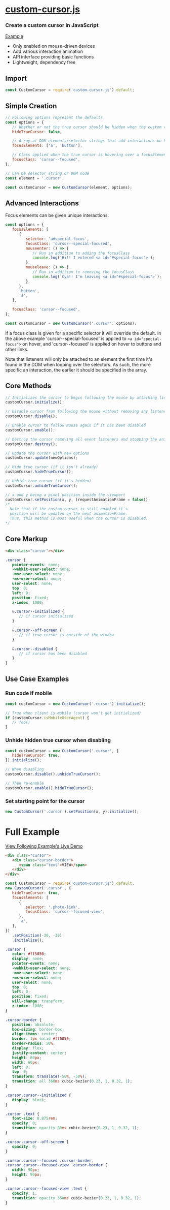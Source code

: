 # <a href="https://custom-cursor-js.netlify.app/" target="_blank">custom-cursor.js</a>

### Create a custom cursor in JavaScript

<a href="https://seangrindal.github.io/custom-cursor-example/" target="_blank">Example</a>

-  Only enabled on mouse-driven devices
-  Add various interaction animation
-  API interface providing basic functions
-  Lightweight, dependency free

## Import

```js
const CustomCursor = require('custom-cursor.js').default;
```

## Simple Creation

```js
// Following options represent the defaults
const options = {
   // Whether or not the true cursor should be hidden when the custom cursor is initialized
   hideTrueCursor: false,

   // Array of DOM elements/selector strings that add interactions on hover
   focusElements: ['a', 'button'],

   // Class applied when the true cursor is hovering over a focusElement
   focusClass: 'cursor--focused',
};

// Can be selector string or DOM node
const element = '.cursor';

const customCursor = new CustomCursor(element, options);
```

## Advanced Interactions

Focus elements can be given unique interactions.

```js
const options = {
   focusElements: [
      {
         selector: 'a#special-focus',
         focusClass: 'cursor--special-focused',
         mouseenter: () => {
            // Run in addition to adding the focusClass
            console.log('Hi!! I entered <a id="#special-focus">');
         },
         mouseleave: () => {
            // Run in addition to removing the focusClass
            console.log(`Cya!! I'm leaving <a id="#special-focus">`);
         },
      },
      'button',
      'a',
   ],

   focusClass: 'cursor--focused',
};

const customCursor = new CustomCursor('.cursor', options);
```

If a focus class is given for a specific selector it will override the default. In the above example 'cursor--special-focused' is applied to `<a id="special-focus">` on hover, and 'cursor--focused' is applied on hover to buttons and other links.

Note that listeners will only be attached to an element the first time it's found in the DOM when looping over the selectors. As such, the more specific an interaction, the earlier it should be specified in the array.

## Core Methods

```js
// Initializes the cursor to begin following the mouse by attaching listeners and starting an animation loop
customCursor.initialize();

// Disable cursor from following the mouse without removing any listeners
customCursor.disable();

// Enable cursor to follow mouse again if it has been disabled
customCursor.enable();

// Destroy the cursor removing all event listeners and stopping the animation loop
customCursor.destroy();

// Update the cursor with new options
customCursor.update(newOptions);

// Hide true cursor (if it isn't already)
customCursor.hideTrueCursor();

// Unhide true cursor (if it's hidden)
customCursor.unhideTrueCursor();

// x and y being a pixel position inside the viewport
customCursor.setPosition(x, y, (requestAnimationFrame = false));
/* 
  Note that if the custom cursor is still enabled it's 
  position will be updated on the next animationFrame. 
  Thus, this method is most useful when the cursor is disabled. 
*/
```

## Core Markup

```html
<div class="cursor"></div>
```

```scss
.cursor {
   pointer-events: none;
   -webkit-user-select: none;
   -moz-user-select: none;
   -ms-user-select: none;
   user-select: none;
   top: 0;
   left: 0;
   position: fixed;
   z-index: 1000;

   &.cursor--initialized {
      // if cursor initialized
   }

   &.cursor--off-screen {
      // if true cursor is outside of the window
   }

   &.cursor--disabled {
      // if cursor has been disabled
   }
}
```

## Use Case Examples

### Run code if mobile

```js
const customCursor = new CustomCursor('.cursor').initialize();

// True when client is mobile (cursor won't get initialized)
if (customCursor.isMobileUserAgent) {
   // foo()
}
```

### Unhide hidden true cursor when disabling

```js
const customCursor = new CustomCursor('.cursor', {
   hideTrueCursor: true,
}).initialize();

// When disabling
customCursor.disable().unhideTrueCursor();

// Then re-enable
customCursor.enable().hideTrueCursor();
```

### Set starting point for the cursor

```js
new CustomCursor('.cursor').setPosition(x, y).initialize();
```

# Full Example

<a href="https://seangrindal.github.io/custom-cursor-example/" target="_blank">View Following Example's Live Demo</a>

```html
<div class="cursor">
   <div class="cursor-border">
      <span class="text">VIEW</span>
   </div>
</div>
```

```js
const CustomCursor = require('custom-cursor.js').default;
new CustomCursor('.cursor', {
   hideTrueCursor: true,
   focusElements: [
      {
         selector: '.photo-link',
         focusClass: 'cursor--focused-view',
      },
      'a',
   ],
})
   .setPosition(-30, -30)
   .initialize();
```

```css
.cursor {
   color: #ff5050;
   display: none;
   pointer-events: none;
   -webkit-user-select: none;
   -moz-user-select: none;
   -ms-user-select: none;
   user-select: none;
   top: 0;
   left: 0;
   position: fixed;
   will-change: transform;
   z-index: 1000;
}

.cursor-border {
   position: absolute;
   box-sizing: border-box;
   align-items: center;
   border: 1px solid #ff5050;
   border-radius: 50%;
   display: flex;
   justify-content: center;
   height: 60px;
   width: 60px;
   left: 0;
   top: 0;
   transform: translate(-50%, -50%);
   transition: all 360ms cubic-bezier(0.23, 1, 0.32, 1);
}

.cursor.cursor--initialized {
   display: block;
}

.cursor .text {
   font-size: 0.875rem;
   opacity: 0;
   transition: opacity 80ms cubic-bezier(0.23, 1, 0.32, 1);
}

.cursor.cursor--off-screen {
   opacity: 0;
}

.cursor.cursor--focused .cursor-border,
.cursor.cursor--focused-view .cursor-border {
   width: 90px;
   height: 90px;
}

.cursor.cursor--focused-view .text {
   opacity: 1;
   transition: opacity 360ms cubic-bezier(0.23, 1, 0.32, 1);
}
```

